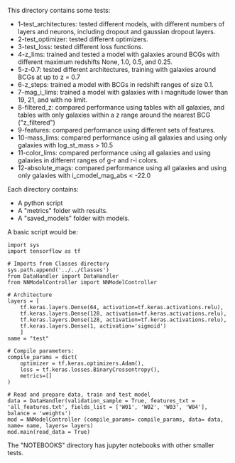 This directory contains some tests:

+ 1-test_architectures: tested different models, with different numbers of layers and neurons, including dropout and gaussian dropout layers.
+ 2-test_optimizer: tested different optimizers.
+ 3-test_loss: tested different loss functions.
+ 4-z_lims: trained and tested a model with galaxies around BCGs with different maximum redshifts None, 1.0, 0.5, and 0.25.
+ 5-z-0.7: tested different architectures, training with galaxies around BCGs at up to z = 0.7
+ 6-z_steps: trained a model with BCGs in redshift ranges of size 0.1.
+ 7-mag_i_lims: trained a model with galaxies with i magnitude lower than 19, 21, and with no limit.
+ 8-filtered_z: compared performance using tables with all galaxies, and tables with only galaxies within a z range around the nearest BCG ("z_filtered")
+ 9-features: compared performance using different sets of features.
+ 10-mass_lims: compared performance using all galaxies and using only galaxies with log_st_mass > 10.5
+ 11-color_lims: compared performance using all galaxies and using galaxies in different ranges of g-r and r-i colors.
+ 12-absolute_mags: compared performance using all galaxies and using only galaxies with i_cmodel_mag_abs < -22.0

Each directory contains:

+ A python script
+ A "metrics" folder with results.
+ A "saved_models" folder with models.

A basic script would be:

    import sys
    import tensorflow as tf

    # Imports from Classes directory
    sys.path.append('../../Classes')
    from DataHandler import DataHandler
    from NNModelController import NNModelController

    # Architecture
    layers = [
        tf.keras.layers.Dense(64, activation=tf.keras.activations.relu),
        tf.keras.layers.Dense(128, activation=tf.keras.activations.relu),
        tf.keras.layers.Dense(128, activation=tf.keras.activations.relu),
        tf.keras.layers.Dense(1, activation='sigmoid')
        ]
    name = "test"

    # Compile parameters:
    compile_params = dict(
        optimizer = tf.keras.optimizers.Adam(),
        loss = tf.keras.losses.BinaryCrossentropy(),
        metrics=[]   
    )

    # Read and prepare data, train and test model
    data = DataHandler(validation_sample = True, features_txt = 'all_features.txt', fields_list = ['W01', 'W02', 'W03', 'W04'], balance = 'weights')
    mod = NNModelController (compile_params= compile_params, data= data, name= name, layers= layers)
    mod.main(read_data = True)

The "NOTEBOOKS" directory has jupyter notebooks with other smaller tests.